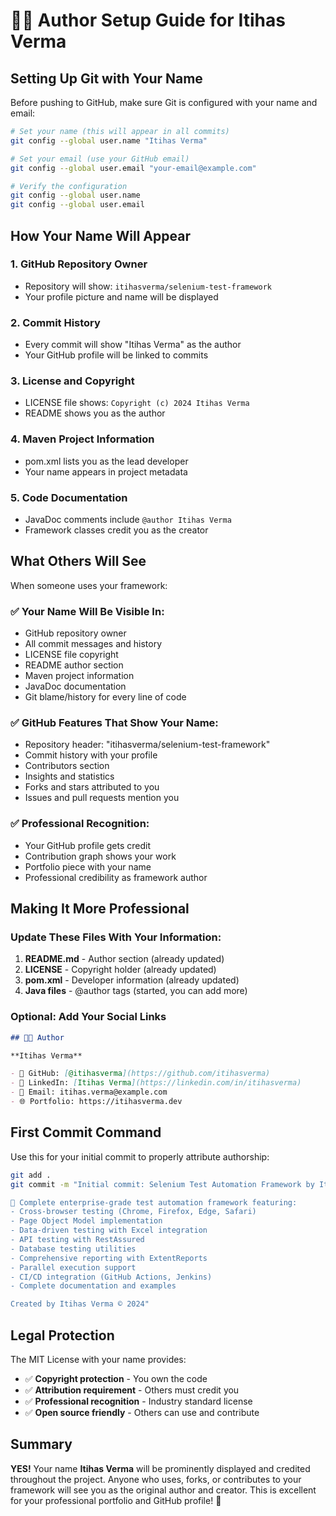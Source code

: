 # 👨‍💻 Author Setup Guide for Itihas Verma

## Setting Up Git with Your Name

Before pushing to GitHub, make sure Git is configured with your name and email:

```bash
# Set your name (this will appear in all commits)
git config --global user.name "Itihas Verma"

# Set your email (use your GitHub email)
git config --global user.email "your-email@example.com"

# Verify the configuration
git config --global user.name
git config --global user.email
```

## How Your Name Will Appear

### 1. **GitHub Repository Owner**

- Repository will show: `itihasverma/selenium-test-framework`
- Your profile picture and name will be displayed

### 2. **Commit History**

- Every commit will show "Itihas Verma" as the author
- Your GitHub profile will be linked to commits

### 3. **License and Copyright**

- LICENSE file shows: `Copyright (c) 2024 Itihas Verma`
- README shows you as the author

### 4. **Maven Project Information**

- pom.xml lists you as the lead developer
- Your name appears in project metadata

### 5. **Code Documentation**

- JavaDoc comments include `@author Itihas Verma`
- Framework classes credit you as the creator

## What Others Will See

When someone uses your framework:

### ✅ **Your Name Will Be Visible In:**

- GitHub repository owner
- All commit messages and history
- LICENSE file copyright
- README author section
- Maven project information
- JavaDoc documentation
- Git blame/history for every line of code

### ✅ **GitHub Features That Show Your Name:**

- Repository header: "itihasverma/selenium-test-framework"
- Commit history with your profile
- Contributors section
- Insights and statistics
- Forks and stars attributed to you
- Issues and pull requests mention you

### ✅ **Professional Recognition:**

- Your GitHub profile gets credit
- Contribution graph shows your work
- Portfolio piece with your name
- Professional credibility as framework author

## Making It More Professional

### Update These Files With Your Information:

1. **README.md** - Author section (already updated)
2. **LICENSE** - Copyright holder (already updated)
3. **pom.xml** - Developer information (already updated)
4. **Java files** - @author tags (started, you can add more)

### Optional: Add Your Social Links

```markdown
## 👨‍💻 Author

**Itihas Verma**

- 🐙 GitHub: [@itihasverma](https://github.com/itihasverma)
- 💼 LinkedIn: [Itihas Verma](https://linkedin.com/in/itihasverma)
- 📧 Email: itihas.verma@example.com
- 🌐 Portfolio: https://itihasverma.dev
```

## First Commit Command

Use this for your initial commit to properly attribute authorship:

```bash
git add .
git commit -m "Initial commit: Selenium Test Automation Framework by Itihas Verma

🚀 Complete enterprise-grade test automation framework featuring:
- Cross-browser testing (Chrome, Firefox, Edge, Safari)
- Page Object Model implementation
- Data-driven testing with Excel integration
- API testing with RestAssured
- Database testing utilities
- Comprehensive reporting with ExtentReports
- Parallel execution support
- CI/CD integration (GitHub Actions, Jenkins)
- Complete documentation and examples

Created by Itihas Verma © 2024"
```

## Legal Protection

The MIT License with your name provides:

- ✅ **Copyright protection** - You own the code
- ✅ **Attribution requirement** - Others must credit you
- ✅ **Professional recognition** - Industry standard license
- ✅ **Open source friendly** - Others can use and contribute

## Summary

**YES!** Your name **Itihas Verma** will be prominently displayed and credited throughout the project. Anyone who uses, forks, or contributes to your framework will see you as the original author and creator. This is excellent for your professional portfolio and GitHub profile! 🌟
